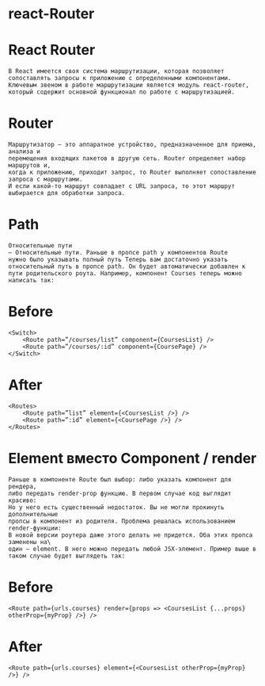 ﻿# react-Router
# React Router
    В React имеется своя система маршрутизации, которая позволяет
    сопоставлять запросы к приложению с определенными компонентами. 
    Ключевым звеном в работе маршрутизации является модуль react-router, 
    который содержит основной функционал по работе с маршрутизацией.
# Router
    Маршрутизатор — это аппаратное устройство, предназначенное для приема, анализа и 
    перемещения входящих пакетов в другую сеть. Router определяет набор маршрутов и,
    когда к приложению, приходит запрос, то Router выполняет сопоставление запроса с маршрутами.
    И если какой-то маршрут совпадает с URL запроса, то этот маршрут выбирается для обработки запроса.

    
# Path
    Относительные пути
    — Oтносительные пути. Раньше в пропсе path у компонентов Route
    нужно было указывать полный путь Теперь вам достаточно указать 
    относительный путь в пропсе path. Он будет автоматически добавлен к
    пути родительского роута. Например, компонент Courses теперь можно написать так:
    
# Before 
    <Switch>
        <Route path=”/courses/list” component={CoursesList} />
        <Route path=”/courses/:id” component={CoursePage} />
    </Switch>

# After
    <Routes>
        <Route path=”list” element={<CoursesList />} />
        <Route path=”:id” element={<CoursePage />} />
    </Routes>
    
# Element вместо Component / render
    Раньше в компоненте Route был выбор: либо указать компонент для рендера,
    либо передать render-prop функцию. В первом случае код выглядит красиво:
    Но у него есть существенный недостаток. Вы не могли прокинуть дополнительные
    пропсы в компонент из родителя. Проблема решалась использованием render-функции:
    В новой версии роутера даже этого делать не придется. Оба этих пропса заменены на\
    один — element. В него можно передать любой JSX-элемент. Пример выше в таком случае будет выглядеть так:
    
# Before
    <Route path={urls.courses} render={props => <CoursesList {...props} otherProp={myProp} />} />
    
# After
    <Route path={urls.courses} element={<CoursesList otherProp={myProp} />} />
